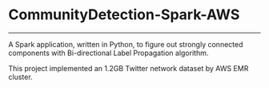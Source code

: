 # CommunityDetection-Spark-AWS
--------
A Spark application, written in Python, to figure out strongly connected components with Bi-directional Label Propagation algorithm.

This project implemented an 1.2GB Twitter network dataset by AWS EMR cluster. 
